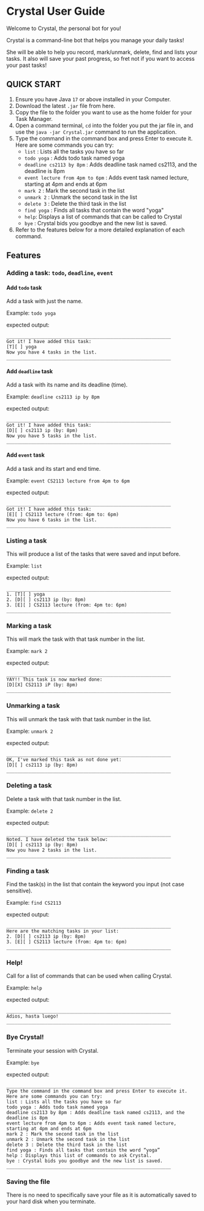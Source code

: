# Crystal User Guide

Welcome to Crystal, _the_ personal bot for you!

Crystal is a command-line bot that helps you manage your daily tasks!

She will be able to help you record, mark/unmark, delete, find and lists 
your tasks. It also will save your past progress, so fret not if you want
to access your past tasks!

## QUICK START
1. Ensure you have Java `17` or above installed in your Computer.
2. Download the latest `.jar` file from here.
3. Copy the file to the folder you want to use as the home folder 
for your Task Manager.
4. Open a command terminal, `cd` into the folder you put the jar file in, 
and use the `java -jar Crystal.jar` command to run the application.
5. Type the command in the command box and press Enter to execute it.
Here are some commands you can try:
    - `list` : Lists all the tasks you have so far
    - `todo yoga` : Adds todo task named yoga
    - `deadline cs2113 by 8pm` : Adds deadline task named cs2113, and the deadline is 8pm
    - `event lecture from 4pm to 6pm` : Adds event task named lecture, starting at 4pm and ends at 6pm
    - `mark 2` : Mark the second task in the list
    - `unmark 2` : Unmark the second task in the list
    - `delete 3` : Delete the third task in the list
    - `find yoga` : Finds all tasks that contain the word "yoga"
    - `help`: Displays a list of commands that can be called to Crystal
    - `bye` : Crystal bids you goodbye and the new list is saved.
6. Refer to the features below for a more detailed explanation of each command.

## Features

### Adding a task: `todo`, `deadline`, `event`

#### Add `todo` task

Add a task with just the name.

Example: `todo yoga`

expected output:
```
____________________________________________________________
Got it! I have added this task:
[T][ ] yoga
Now you have 4 tasks in the list.
____________________________________________________________

```

#### Add `deadline` task

Add a task with its name and its deadline (time).

Example: `deadline cs2113 ip by 8pm`

expected output:
```
____________________________________________________________
Got it! I have added this task:
[D][ ] cs2113 ip (by: 8pm)
Now you have 5 tasks in the list.
____________________________________________________________
```

#### Add `event` task

Add a task and its start and end time.

Example: `event CS2113 lecture from 4pm to 6pm`

expected output:
```
____________________________________________________________
Got it! I have added this task:
[E][ ] CS2113 lecture (from: 4pm to: 6pm)
Now you have 6 tasks in the list.
____________________________________________________________
```

### Listing a task

This will produce a list of the tasks that were saved and input before.

Example: `list`

expected output:
```
____________________________________________________________
1. [T][ ] yoga
2. [D][ ] cs2113 ip (by: 8pm)
3. [E][ ] CS2113 lecture (from: 4pm to: 6pm)
____________________________________________________________
```

### Marking a task

This will mark the task with that task number in the list.

Example: `mark 2`

expected output:
```
____________________________________________________________
YAY!! This task is now marked done:
[D][X] CS2113 iP (by: 8pm)
____________________________________________________________

```
### Unmarking a task
This will unmark the task with that task number in the list.

Example: `unmark 2`

expected output:
```
____________________________________________________________
OK, I've marked this task as not done yet:
[D][ ] cs2113 ip (by: 8pm)
____________________________________________________________
```
### Deleting a task
Delete a task with that task number in the list.

Example: `delete 2`

expected output:
```
____________________________________________________________
Noted. I have deleted the task below: 
[D][ ] cs2113 ip (by: 8pm)
Now you have 2 tasks in the list.
____________________________________________________________
```

### Finding a task
Find the task(s) in the list that contain the keyword you input
(not case sensitive).

Example: `find CS2113`

expected output:
```
____________________________________________________________
Here are the matching tasks in your list:
2. [D][ ] cs2113 ip (by: 8pm)
3. [E][ ] CS2113 lecture (from: 4pm to: 6pm)
____________________________________________________________
```

### Help!
Call for a list of commands that can be used when calling Crystal.

Example: `help`

expected output:
```
____________________________________________________________
Adios, hasta luego!
____________________________________________________________
```

### Bye Crystal!
Terminate your session with Crystal.

Example: `bye`

expected output:
```
____________________________________________________________
Type the command in the command box and press Enter to execute it. Here are some commands you can try:
list : Lists all the tasks you have so far
todo yoga : Adds todo task named yoga
deadline cs2113 by 8pm : Adds deadline task named cs2113, and the deadline is 8pm
event lecture from 4pm to 6pm : Adds event task named lecture, starting at 4pm and ends at 6pm
mark 2 : Mark the second task in the list
unmark 2 : Unmark the second task in the list
delete 3 : Delete the third task in the list
find yoga : Finds all tasks that contain the word “yoga”
help : Displays this list of commands to ask Crystal.
bye : Crystal bids you goodbye and the new list is saved.
____________________________________________________________

```
### Saving the file
There is no need to specifically save your file as it is automatically
saved to your hard disk when you terminate.